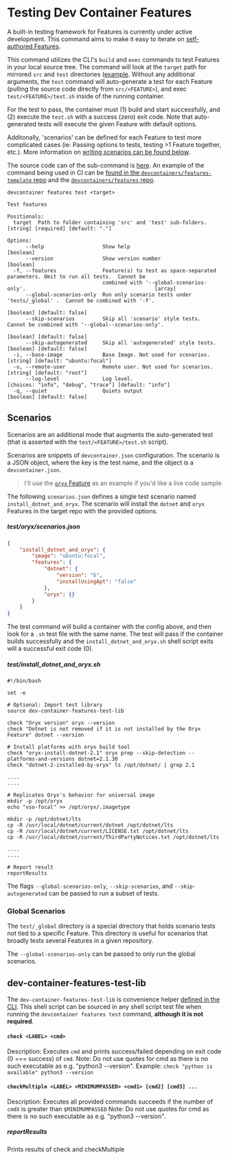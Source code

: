 # Testing Dev Container Features

A built-in testing framework for Features is currently under active development.  This command aims to make it easy to iterate on [self-authored Features](https://containers.dev/implementors/features-distribution/).

This command utilizes the CLI's `build` and `exec` commands to test Features in your local source tree.  The command will look at the `target` path for mirrored `src` and `test` directories ([example](https://github.com/devcontainers/features).  Without any additional arguments, the `test` command will auto-generate a test for each Feature (pulling the source code directly from `src/<FEATURE>`), and exec `test/<FEATURE>/test.sh` inside of the running container.  

For the test to pass, the container must (1) build and start successfully, and (2) execute the `test.sh` with a success (zero) exit code.  Note that auto-generated tests will execute the given Feature
with default options.

Additonally, 'scenarios' can be defined for each Feature to test more complicated cases (ie: Passing options to tests, testing >1 Feature together, etc.).  More information on [writing scenarios can be found below](#scenarios).

The source code can of the sub-command is [here](../../src/spec-node/featuresCLI/test.ts). An example of the command being used in CI can be [found in the `devcontainers/features-template` repo](https://github.com/devcontainers/feature-template/blob/main/.github/workflows/test.yaml) and the [`devcontainers/features` repo](https://github.com/devcontainers/features).

```
devcontainer features test <target>

Test features

Positionals:
  target  Path to folder containing 'src' and 'test' sub-folders.                     [string] [required] [default: "."]

Options:
      --help                   Show help                                                                       [boolean]
      --version                Show version number                                                             [boolean]
  -f, --features               Feature(s) to test as space-separated parameters. Omit to run all tests.  Cannot be
                               combined with '--global-scenarios-only'.                                          [array]
      --global-scenarios-only  Run only scenario tests under 'tests/_global' .  Cannot be combined with '-f'.
                                                                                              [boolean] [default: false]
      --skip-scenarios         Skip all 'scenario' style tests.  Cannot be combined with '--global--scenarios-only'.
                                                                                              [boolean] [default: false]
      --skip-autogenerated     Skip all 'autogenerated' style tests.                          [boolean] [default: false]
  -i, --base-image             Base Image. Not used for scenarios.                            [string] [default: "ubuntu:focal"]
  -u, --remote-user            Remote user. Not used for scenarios.                           [string] [default: "root"]
      --log-level              Log level.                          [choices: "info", "debug", "trace"] [default: "info"]
  -q, --quiet                  Quiets output                                                  [boolean] [default: false]
```

## Scenarios 

Scenarios are an additional mode that augments the auto-generated test (that is asserted with the `test/<FEATURE>/test.sh` script).  

Scenarios are snippets of `devcontainer.json` configuration.  The scenario is a JSON object, where the key is the test name, and the object is a `devcontainer.json`.

> I'll use the [`oryx` Feature](https://github.com/devcontainers/features/tree/2d89dc301ed834d74b07350c7d8567eee78f966d/test/oryx) as an example if you'd like a live code sample.

The following `scenarios.json` defines a single test scenario named `install_dotnet_and_oryx`.  The scenario will install the `dotnet` and `oryx` Features in the target repo with the provided options. 


##### test/oryx/scenarios.json
```json
{
    "install_dotnet_and_oryx": {
        "image": "ubuntu:focal",
        "features": {
            "dotnet": {
                "version": "6",
                "installUsingApt": "false"
            },
            "oryx": {}
        }
    }
}
```

The test command will build a container with the config above, and then look for a `.sh` test file with the same name.  The test will pass if the container builds successfully
and the `install_dotnet_and_oryx.sh` shell script exits will a successful exit code (0).

##### test/install_dotnet_and_oryx.sh
```
#!/bin/bash

set -e

# Optional: Import test library
source dev-container-features-test-lib

check "Oryx version" oryx --version
check "Dotnet is not removed if it is not installed by the Oryx Feature" dotnet --version

# Install platforms with oryx build tool
check "oryx-install-dotnet-2.1" oryx prep --skip-detection --platforms-and-versions dotnet=2.1.30
check "dotnet-2-installed-by-oryx" ls /opt/dotnet/ | grep 2.1

....
....

# Replicates Oryx's behavior for universal image
mkdir -p /opt/oryx
echo "vso-focal" >> /opt/oryx/.imagetype

mkdir -p /opt/dotnet/lts
cp -R /usr/local/dotnet/current/dotnet /opt/dotnet/lts
cp -R /usr/local/dotnet/current/LICENSE.txt /opt/dotnet/lts
cp -R /usr/local/dotnet/current/ThirdPartyNotices.txt /opt/dotnet/lts

....
....

# Report result
reportResults
```

The flags `--global-scenarios-only`, `--skip-scenarios`, and `--skip-autogenerated` can be passed to run a subset of tests.


### Global Scenarios

The `test/_global` directory is a special directory that holds scenario tests not tied to a specific Feature. This directory is useful for scenarios that broadly tests several Features in a given repository.

The `--global-scenarios-only` can be passed to only run the global scenarios.


## dev-container-features-test-lib

The `dev-container-features-test-lib` is convenience helper [defined in the CLI](https://github.com/devcontainers/cli/blob/1910ca41015c627b884ddd69ebc52d1e8cdd8cf0/src/spec-node/featuresCLI/utils.ts#L59).  This shell script can be sourced in any shell script test file when running the `devcontainer features test` command, **although it is not required**.

#### `check <LABEL> <cmd>`
Description: Executes `cmd` and prints success/failed depending on exit code (0 === success) of `cmd`.
Note: Do not use quotes for cmd as there is no such executable as e.g. "python3 --version".
Example: `check "python is available" python3 --version`

#### `checkMultiple <LABEL> <MINIMUMPASSED> <cmd1> [cmd2] [cmd3] ...`
Description: Executes all provided commands succeeds if the number of `cmdX` is greater than `$MINIMUMPASSED`
Note: Do not use quotes for cmd as there is no such executable as e.g. "python3 --version".

##### reportResults
Prints results of check and checkMultiple